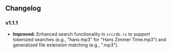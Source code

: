 ## Changelog

### v1.1.1

*   **Improved:** Enhanced search functionality in `src/db.rs` to support tokenized searches (e.g., "hans mp3" for "Hans Zimmer Time.mp3") and generalized file extension matching (e.g., ".mp3").
